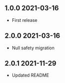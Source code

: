 ## 1.0.0 2021-03-16

* First release

## 2.0.0 2021-03-16

* Null safety migration

## 2.0.1 2021-11-29

* Updated README